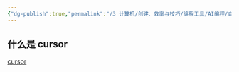 ```yaml
---
{"dg-publish":true,"permalink":"/3 计算机/创建、效率与技巧/编程工具/AI编程/自己编译自己检查/cursor辅助编程/","title":"cursor辅助编程","tags":["category/AI"]}
---
```



## 什么是 cursor
[cursor](../../../AI/不同的ai/ai二次开发应用/cursor.md)